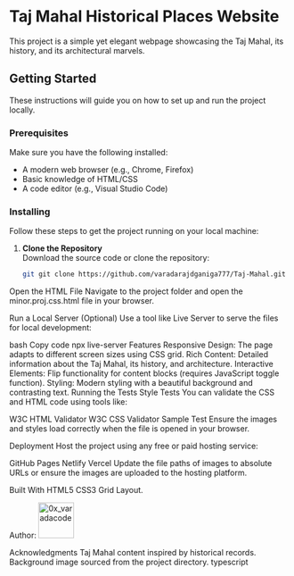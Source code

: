 


# Taj Mahal Historical Places Website

This project is a simple yet elegant webpage showcasing the Taj Mahal, its history, and its architectural marvels. 

## Getting Started

These instructions will guide you on how to set up and run the project locally.

### Prerequisites

Make sure you have the following installed:

- A modern web browser (e.g., Chrome, Firefox)
- Basic knowledge of HTML/CSS
- A code editor (e.g., Visual Studio Code)

### Installing

Follow these steps to get the project running on your local machine:

1. **Clone the Repository**  
   Download the source code or clone the repository:
   ```bash
   git git clone https://github.com/varadarajdganiga777/Taj-Mahal.git
Open the HTML File
Navigate to the project folder and open the minor.proj.css.html file in your browser.

Run a Local Server (Optional)
Use a tool like Live Server to serve the files for local development:

bash
Copy code
npx live-server
Features
Responsive Design: The page adapts to different screen sizes using CSS grid.
Rich Content: Detailed information about the Taj Mahal, its history, and architecture.
Interactive Elements: Flip functionality for content blocks (requires JavaScript toggle function).
Styling: Modern styling with a beautiful background and contrasting text.
Running the Tests
Style Tests
You can validate the CSS and HTML code using tools like:

W3C HTML Validator
W3C CSS Validator
Sample Test
Ensure the images and styles load correctly when the file is opened in your browser.

Deployment
Host the project using any free or paid hosting service:

GitHub Pages
Netlify
Vercel
Update the file paths of images to absolute URLs or ensure the images are uploaded to the hosting platform.

Built With
HTML5
CSS3
Grid Layout.

Author:
[<img src="https://avatars.githubusercontent.com/u/108749445?s=64&v=4" width="64" height="64" alt="0x_varadacode">](https://github.com/0x_varadacode)

Acknowledgments
Taj Mahal content inspired by historical records.
Background image sourced from the project directory.
typescript
